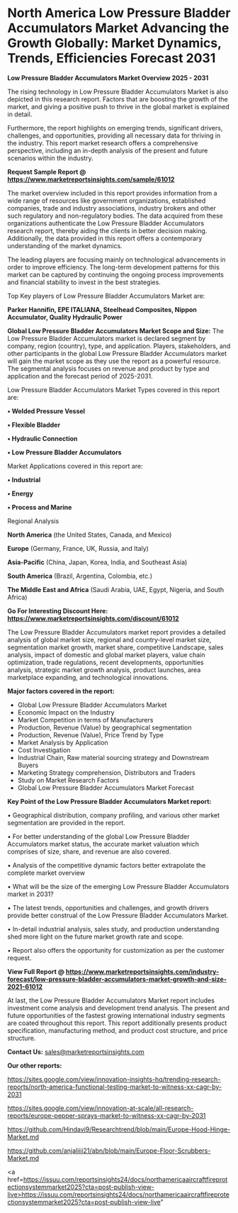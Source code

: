 # North America Low Pressure Bladder Accumulators Market Advancing the Growth Globally: Market Dynamics, Trends, Efficiencies Forecast 2031

<Strong> Low Pressure Bladder Accumulators Market Overview 2025 - 2031</strong>

The rising technology in Low Pressure Bladder Accumulators Market is also depicted in this research report. Factors that are boosting the growth of the market, and giving a positive push to thrive in the global market is explained in detail.

Furthermore, the report highlights on emerging trends, significant drivers, challenges, and opportunities, providing all necessary data for thriving in the industry. This report market research offers a comprehensive perspective, including an in-depth analysis of the present and future scenarios within the industry.

<strong>Request Sample Report @ <a href=https://www.marketreportsinsights.com/sample/61012>https://www.marketreportsinsights.com/sample/61012</a></strong>

The market overview included in this report provides information from a wide range of resources like government organizations, established companies, trade and industry associations, industry brokers and other such regulatory and non-regulatory bodies. The data acquired from these organizations authenticate the Low Pressure Bladder Accumulators research report, thereby aiding the clients in better decision making. Additionally, the data provided in this report offers a contemporary understanding of the market dynamics.

The leading players are focusing mainly on technological advancements in order to improve efficiency. The long-term development patterns for this market can be captured by continuing the ongoing process improvements and financial stability to invest in the best strategies.

Top Key players of Low Pressure Bladder Accumulators Market are:

<strong>Parker Hannifin, EPE ITALIANA, Steelhead Composites, Nippon Accumulator, Quality Hydraulic Power</strong>

<strong><b>Global Low Pressure Bladder Accumulators Market Scope and Size:</b></strong>
The Low Pressure Bladder Accumulators market is declared segment by company, region (country), type, and application. Players, stakeholders, and other participants in the global Low Pressure Bladder Accumulators market will gain the market scope as they use the report as a powerful resource. The segmental analysis focuses on revenue and product by type and application and the forecast period of 2025-2031.

Low Pressure Bladder Accumulators Market Types covered in this report are:

<strong>• Welded Pressure Vessel

• Flexible Bladder

• Hydraulic Connection

• Low Pressure Bladder Accumulators</strong>

Market Applications covered in this report are:

<strong>• Industrial

• Energy

• Process and Marine</strong> 

Regional Analysis

<strong>North America</strong> (the United States, Canada, and Mexico)

<strong>Europe</strong> (Germany, France, UK, Russia, and Italy)

<strong>Asia-Pacific</strong> (China, Japan, Korea, India, and Southeast Asia)

<strong>South America</strong> (Brazil, Argentina, Colombia, etc.)

<strong>The Middle East and Africa</strong> (Saudi Arabia, UAE, Egypt, Nigeria, and South Africa)

<strong>Go For Interesting Discount Here: <a href=https://www.marketreportsinsights.com/discount/61012>https://www.marketreportsinsights.com/discount/61012</a></strong>

The Low Pressure Bladder Accumulators market report provides a detailed analysis of global market size, regional and country-level market size, segmentation market growth, market share, competitive Landscape, sales analysis, impact of domestic and global market players, value chain optimization, trade regulations, recent developments, opportunities analysis, strategic market growth analysis, product launches, area marketplace expanding, and technological innovations.

<strong><b>Major factors covered in the report:</b></strong>
<ul>
  <li>Global Low Pressure Bladder Accumulators Market </li>
  <li>Economic Impact on the Industry</li>
  <li>Market Competition in terms of Manufacturers</li>
  <li>Production, Revenue (Value) by geographical segmentation</li>
  <li>Production, Revenue (Value), Price Trend by Type</li>
  <li>Market Analysis by Application</li>
  <li>Cost Investigation</li>
  <li>Industrial Chain, Raw material sourcing strategy and Downstream Buyers</li>
  <li>Marketing Strategy comprehension, Distributors and Traders</li>
  <li>Study on Market Research Factors</li>
  <li>Global Low Pressure Bladder Accumulators Market Forecast</li>
</ul>

<strong><b>Key Point of the Low Pressure Bladder Accumulators Market report:</b></strong>

• Geographical distribution, company profiling, and various other market segmentation are provided in the report.

• For better understanding of the global Low Pressure Bladder Accumulators market status, the accurate market valuation which comprises of size, share, and revenue are also covered.

• Analysis of the competitive dynamic factors better extrapolate the complete market overview

• What will be the size of the emerging Low Pressure Bladder Accumulators market in 2031?

• The latest trends, opportunities and challenges, and growth drivers provide better construal of the Low Pressure Bladder Accumulators Market.

• In-detail industrial analysis, sales study, and production understanding shed more light on the future market growth rate and scope.

• Report also offers the opportunity for customization as per the customer request.

<strong><b>View Full Report @ <a href=https://www.marketreportsinsights.com/industry-forecast/low-pressure-bladder-accumulators-market-growth-and-size-2021-61012>https://www.marketreportsinsights.com/industry-forecast/low-pressure-bladder-accumulators-market-growth-and-size-2021-61012</a></b></strong>


At last, the Low Pressure Bladder Accumulators Market report includes investment come analysis and development trend analysis. The present and future opportunities of the fastest growing international industry segments are coated throughout this report. This report additionally presents product specification, manufacturing method, and product cost structure, and price structure.

<strong>Contact Us:</strong>
sales@marketreportsinsights.com

<strong>Our other reports:</strong>

<a href=https://sites.google.com/view/innovation-insights-hq/trending-research-reports/north-america-functional-testing-market-to-witness-xx-cagr-by-2031>https://sites.google.com/view/innovation-insights-hq/trending-research-reports/north-america-functional-testing-market-to-witness-xx-cagr-by-2031</a>

<a href=https://sites.google.com/view/innovation-at-scale/all-research-reports/europe-pepper-sprays-market-to-witness-xx-cagr-by-2031>https://sites.google.com/view/innovation-at-scale/all-research-reports/europe-pepper-sprays-market-to-witness-xx-cagr-by-2031</a>

<a href=https://github.com/Hindavi9/Researchtrend/blob/main/Europe-Hood-Hinge-Market.md>https://github.com/Hindavi9/Researchtrend/blob/main/Europe-Hood-Hinge-Market.md</a>

<a href=https://github.com/anjaliiii21/abn/blob/main/Europe-Floor-Scrubbers-Market.md>https://github.com/anjaliiii21/abn/blob/main/Europe-Floor-Scrubbers-Market.md</a>

<a href=https://issuu.com/reportsinsights24/docs/northamericaaircraftfireprotectionsystemmarket2025?cta=post-publish-view-live>https://issuu.com/reportsinsights24/docs/northamericaaircraftfireprotectionsystemmarket2025?cta=post-publish-view-live</a>"

